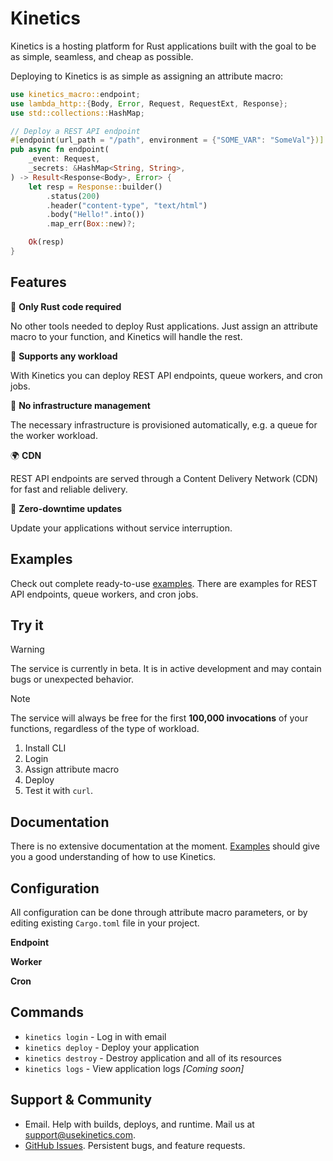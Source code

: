 # Kinetics
Kinetics is a hosting platform for Rust applications built with the goal to be as simple, seamless, and cheap as possible.

Deploying to Kinetics is as simple as assigning an attribute macro:

```rust
use kinetics_macro::endpoint;
use lambda_http::{Body, Error, Request, RequestExt, Response};
use std::collections::HashMap;

// Deploy a REST API endpoint
#[endpoint(url_path = "/path", environment = {"SOME_VAR": "SomeVal"})]
pub async fn endpoint(
    _event: Request,
    _secrets: &HashMap<String, String>,
) -> Result<Response<Body>, Error> {
    let resp = Response::builder()
        .status(200)
        .header("content-type", "text/html")
        .body("Hello!".into())
        .map_err(Box::new)?;

    Ok(resp)
}
```

## Features

🦀 **Only Rust code required**

No other tools needed to deploy Rust applications. Just assign an attribute macro to your function, and Kinetics will handle the rest.

🚀 **Supports any workload**

With Kinetics you can deploy REST API endpoints, queue workers, and cron jobs.

🤖 **No infrastructure management**

The necessary infrastructure is provisioned automatically, e.g. a queue for the worker workload.

🌍 **CDN**

REST API endpoints are served through a Content Delivery Network (CDN) for fast and reliable delivery.

🔄 **Zero-downtime updates**

Update your applications without service interruption.

## Examples

Check out complete ready-to-use [examples](https://github.com/kinetics-dev/examples). There are examples for REST API endpoints, queue workers, and cron jobs.

## Try it

> [!WARNING]
> The service is currently in beta. It is in active development and may contain bugs or unexpected behavior.

> [!NOTE]
> The service will always be free for the first **100,000 invocations** of your functions, regardless of the type of workload.

1. Install CLI
2. Login
3. Assign attribute macro
4. Deploy
5. Test it with `curl`.

## Documentation

There is no extensive documentation at the moment. [Examples](https://github.com/kinetics-dev/examples) should give you a good understanding of how to use Kinetics.

## Configuration

All configuration can be done through attribute macro parameters, or by editing existing `Cargo.toml` file in your project.

**Endpoint**

**Worker**

**Cron**

## Commands

- `kinetics login` - Log in with email
- `kinetics deploy` - Deploy your application
- `kinetics destroy` - Destroy application and all of its resources
- `kinetics logs` - View application logs *[Coming soon]*

## Support & Community

- Email. Help with builds, deploys, and runtime. Mail us at support@usekinetics.com.
- [GitHub Issues](https://github.com/usekinetics/kinetics/issues). Persistent bugs, and feature requests.
